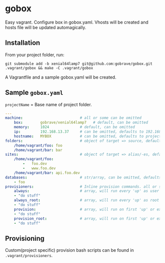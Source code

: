 # gobox
Easy vagrant. Configure box in gobox.yaml. Vhosts will be created and hosts file will be updated automagically.

## Installation
From your project folder, run:

```
git submodule add -b xenial64lamp7 git@github.com:gobrave/gobox.git .vagrant/gobox && make -C .vagrant/gobox
```

A Vagrantfile and a sample gobox.yaml will be created.

## Sample `gobox.yaml`

`projectName` = Base name of project folder.

```yaml
---
machine:                          # all or some can be omitted
    box:        gobrave/xenial64lamp7   # default, can be omitted
    memory:     1024              # default, can be omitted
    ip:         192.168.13.37     # can be omitted, defaults to 192.168.200.{hashed projectName}
    hostname:   MYBOX             # can be omitted, defaults to project directory name
folders:                          # object of target => source, defaults to /home/vagrant/{projectName} => ./
    /home/vagrant/foo: foo
    /home/vagrant/bar: bar
sites:                            # object of target => alias/-es, defaults to /home/vagrant/{projectName} => {projectName}
    /home/vagrant/foo:
        -   foo.dev
        -   www.foo.dev
    /home/vagrant/bar: api.foo.dev
databases:                        # str/array, can be omitted, defaults to one database named {projectName}
    - foo
provisioners:                     # Inline provision commands. all or some can be omitted
    always:                       # array, will run every 'up' as user
    - "do stuff"
    always_root:                  # array, will run every 'up' as root
    - "do stuff"
    provision:                    # array, will run on first 'up' or explicit provision as user
    - "do stuff"
    provision_root:               # array, will run on first 'up' or explicit provision as root
    - "do stuff"
```

## Provisioning
Custom(project specific) provision bash scripts can be found in `.vagrant/provisioners`.
